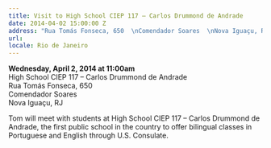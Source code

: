 ```yaml
---
title: Visit to High School CIEP 117 – Carlos Drummond de Andrade
date: 2014-04-02 15:00:00 Z
address: "Rua Tomás Fonseca, 650  \nComendador Soares  \nNova Iguaçu, RJ"
url: 
locale: Rio de Janeiro
---
```


**Wednesday, April 2, 2014 at 11:00am**  
High School CIEP 117 – Carlos Drummond de Andrade  
Rua Tomás Fonseca, 650  
Comendador Soares  
Nova Iguaçu, RJ  

Tom will meet with students at High School CIEP 117 – Carlos Drummond de Andrade, the first public school in the country to offer bilingual classes in Portuguese and English through U.S. Consulate.
